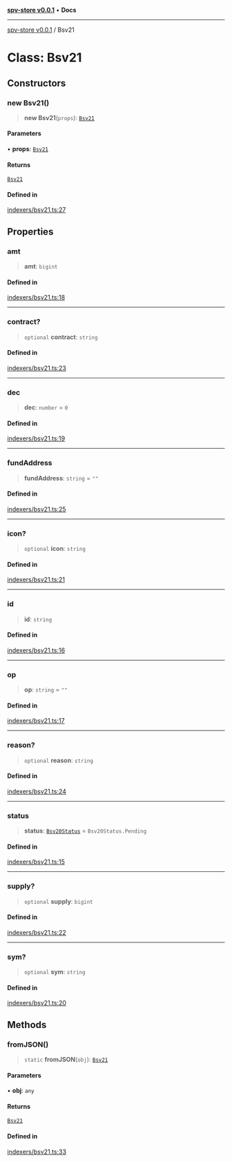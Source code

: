 [**spv-store v0.0.1**](../README.md) • **Docs**

***

[spv-store v0.0.1](../globals.md) / Bsv21

# Class: Bsv21

## Constructors

### new Bsv21()

> **new Bsv21**(`props`): [`Bsv21`](Bsv21.md)

#### Parameters

• **props**: [`Bsv21`](Bsv21.md)

#### Returns

[`Bsv21`](Bsv21.md)

#### Defined in

[indexers/bsv21.ts:27](https://github.com/shruggr/ts-casemod-spv/blob/8cad294f9d357aecab6b1c47b568729155023889/src/indexers/bsv21.ts#L27)

## Properties

### amt

> **amt**: `bigint`

#### Defined in

[indexers/bsv21.ts:18](https://github.com/shruggr/ts-casemod-spv/blob/8cad294f9d357aecab6b1c47b568729155023889/src/indexers/bsv21.ts#L18)

***

### contract?

> `optional` **contract**: `string`

#### Defined in

[indexers/bsv21.ts:23](https://github.com/shruggr/ts-casemod-spv/blob/8cad294f9d357aecab6b1c47b568729155023889/src/indexers/bsv21.ts#L23)

***

### dec

> **dec**: `number` = `0`

#### Defined in

[indexers/bsv21.ts:19](https://github.com/shruggr/ts-casemod-spv/blob/8cad294f9d357aecab6b1c47b568729155023889/src/indexers/bsv21.ts#L19)

***

### fundAddress

> **fundAddress**: `string` = `""`

#### Defined in

[indexers/bsv21.ts:25](https://github.com/shruggr/ts-casemod-spv/blob/8cad294f9d357aecab6b1c47b568729155023889/src/indexers/bsv21.ts#L25)

***

### icon?

> `optional` **icon**: `string`

#### Defined in

[indexers/bsv21.ts:21](https://github.com/shruggr/ts-casemod-spv/blob/8cad294f9d357aecab6b1c47b568729155023889/src/indexers/bsv21.ts#L21)

***

### id

> **id**: `string`

#### Defined in

[indexers/bsv21.ts:16](https://github.com/shruggr/ts-casemod-spv/blob/8cad294f9d357aecab6b1c47b568729155023889/src/indexers/bsv21.ts#L16)

***

### op

> **op**: `string` = `""`

#### Defined in

[indexers/bsv21.ts:17](https://github.com/shruggr/ts-casemod-spv/blob/8cad294f9d357aecab6b1c47b568729155023889/src/indexers/bsv21.ts#L17)

***

### reason?

> `optional` **reason**: `string`

#### Defined in

[indexers/bsv21.ts:24](https://github.com/shruggr/ts-casemod-spv/blob/8cad294f9d357aecab6b1c47b568729155023889/src/indexers/bsv21.ts#L24)

***

### status

> **status**: [`Bsv20Status`](../enumerations/Bsv20Status.md) = `Bsv20Status.Pending`

#### Defined in

[indexers/bsv21.ts:15](https://github.com/shruggr/ts-casemod-spv/blob/8cad294f9d357aecab6b1c47b568729155023889/src/indexers/bsv21.ts#L15)

***

### supply?

> `optional` **supply**: `bigint`

#### Defined in

[indexers/bsv21.ts:22](https://github.com/shruggr/ts-casemod-spv/blob/8cad294f9d357aecab6b1c47b568729155023889/src/indexers/bsv21.ts#L22)

***

### sym?

> `optional` **sym**: `string`

#### Defined in

[indexers/bsv21.ts:20](https://github.com/shruggr/ts-casemod-spv/blob/8cad294f9d357aecab6b1c47b568729155023889/src/indexers/bsv21.ts#L20)

## Methods

### fromJSON()

> `static` **fromJSON**(`obj`): [`Bsv21`](Bsv21.md)

#### Parameters

• **obj**: `any`

#### Returns

[`Bsv21`](Bsv21.md)

#### Defined in

[indexers/bsv21.ts:33](https://github.com/shruggr/ts-casemod-spv/blob/8cad294f9d357aecab6b1c47b568729155023889/src/indexers/bsv21.ts#L33)
